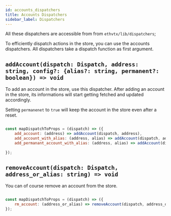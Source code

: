 ```yaml
---
id: accounts_dispatchers
title: Accounts Dispatchers
sidebar_label: Dispatchers
---
```


All these dispatchers are accessible from from `ethvtx/lib/dispatchers`;

To efficiently dispatch actions in the store, you can use the accounts dispatchers.
All dispatchers take a dispatch function as first argument.

## `addAccount(dispatch: Dispatch, address: string, config?: {alias?: string, permanent?: boolean}) => void`

To add an account in the store, use this dispatcher. After adding an account in the store, its informations will start getting fetched and updated accordingly.

Setting `permanenet` to `true` will keep the account in the store even after a reset.

```jsx

const mapDispatchToProps = (dispatch) => ({
    add_account: (address) => addAccount(dispatch, address),
    add_account_with_alias: (address, alias) => addAccount(dispatch, address, {alias}),
    add_permanant_account_with_alias: (address, alias) => addAccount(dispatch, address, {alias, permanent: true}),
    
});

```

## `removeAccount(dispatch: Dispatch, address_or_alias: string) => void`

You can of course remove an account from the store.

```jsx

const mapDispatchToProps = (dispatch) => ({
    rm_account: (address_or_alias) => removeAccount(dispatch, address_or_alias)
});

```

